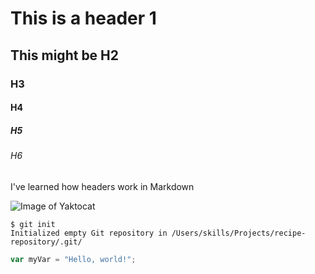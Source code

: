 # This is a header 1
## This might be H2
### H3
#### H4
##### H5
###### H6

I've learned how headers work in Markdown

![Image of Yaktocat](https://octodex.github.com/images/yaktocat.png)

```
$ git init
Initialized empty Git repository in /Users/skills/Projects/recipe-repository/.git/
```

``` javascript
var myVar = "Hello, world!";
```
